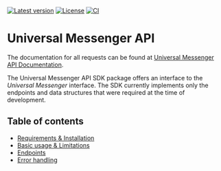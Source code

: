 [![Latest version](https://img.shields.io/github/v/release/netresearch/sdk-api-universal-messenger?sort=semver)](https://github.com/netresearch/sdk-api-universal-messenger/releases/latest)
[![License](https://img.shields.io/github/license/netresearch/sdk-api-universal-messenger)](https://github.com/netresearch/sdk-api-universal-messenger/blob/main/LICENSE)
[![CI](https://github.com/netresearch/sdk-api-universal-messenger/actions/workflows/ci.yml/badge.svg)](https://github.com/netresearch/sdk-api-universal-messenger/actions/workflows/ci.yml)


# Universal Messenger API
The documentation for all requests can be found at [Universal Messenger API Documentation](doc/Developer_de_UM_7-53.pdf).

The Universal Messenger API SDK package offers an interface to the *Universal Messenger* interface.
The SDK currently implements only the endpoints and data structures that were required at the time of development.

## Table of contents
- [Requirements & Installation](doc/Requirements.md)
- [Basic usage & Limitations](doc/Basic.md)
- [Endpoints](doc/Endpoints.md)
- [Error handling](doc/ErrorHandling.md)
